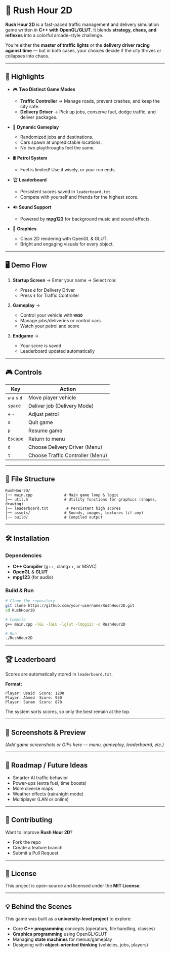 # 🚦 Rush Hour 2D

**Rush Hour 2D** is a fast-paced traffic management and delivery simulation game written in **C++ with OpenGL/GLUT**.
It blends **strategy, chaos, and reflexes** into a colorful arcade-style challenge.

You’re either the **master of traffic lights** or the **delivery driver racing against time** — but in both cases, your choices decide if the city thrives or collapses into chaos.

---

## 🌟 Highlights

* 🎮 **Two Distinct Game Modes**

  * **Traffic Controller** → Manage roads, prevent crashes, and keep the city safe.
  * **Delivery Driver** → Pick up jobs, conserve fuel, dodge traffic, and deliver packages.

* 🔄 **Dynamic Gameplay**

  * Randomized jobs and destinations.
  * Cars spawn at unpredictable locations.
  * No two playthroughs feel the same.

* 🛢️ **Petrol System**

  * Fuel is limited! Use it wisely, or your run ends.

* 🏆 **Leaderboard**

  * Persistent scores saved in `leaderboard.txt`.
  * Compete with yourself and friends for the highest score.

* 🔊 **Sound Support**

  * Powered by **mpg123** for background music and sound effects.

* 🎨 **Graphics**

  * Clean 2D rendering with OpenGL & GLUT.
  * Bright and engaging visuals for every object.

---

## 🖥️ Demo Flow

1. **Startup Screen** → Enter your name → Select role:

   * Press **`d`** for Delivery Driver
   * Press **`t`** for Traffic Controller

2. **Gameplay** →

   * Control your vehicle with **`WASD`**
   * Manage jobs/deliveries or control cars
   * Watch your petrol and score

3. **Endgame** →

   * Your score is saved
   * Leaderboard updated automatically

---

## 🎮 Controls

| Key             | Action                           |
| --------------- | -------------------------------- |
| `w` `a` `s` `d` | Move player vehicle              |
| `space`         | Deliver job (Delivery Mode)      |
| `+` `-`         | Adjust petrol                    |
| `o`             | Quit game                        |
| `p`             | Resume game                      |
| `Escape`        | Return to menu                   |
| `d`             | Choose Delivery Driver (Menu)    |
| `t`             | Choose Traffic Controller (Menu) |

---

## 📂 File Structure

```
RushHour2D/
│── main.cpp              # Main game loop & logic
│── util.h                # Utility functions for graphics (shapes, drawing)
│── leaderboard.txt        # Persistent high scores
│── assets/               # Sounds, images, textures (if any)
│── build/                # Compiled output
```

---

## 🛠️ Installation

### Dependencies

* **C++ Compiler** (g++, clang++, or MSVC)
* **OpenGL** & **GLUT**
* **mpg123** (for audio)

### Build & Run

```bash
# Clone the repository
git clone https://github.com/your-username/RushHour2D.git
cd RushHour2D

# Compile
g++ main.cpp -lGL -lGLU -lglut -lmpg123 -o RushHour2D

# Run
./RushHour2D
```

---

## 🏆 Leaderboard

Scores are automatically stored in `leaderboard.txt`.

**Format:**

```
Player: Usaid  Score: 1200
Player: Ahmed  Score: 950
Player: Saram  Score: 870
```

The system sorts scores, so only the best remain at the top.

---

## 📸 Screenshots & Preview

*(Add game screenshots or GIFs here — menu, gameplay, leaderboard, etc.)*

---

## 🚀 Roadmap / Future Ideas

* Smarter AI traffic behavior
* Power-ups (extra fuel, time boosts)
* More diverse maps
* Weather effects (rain/night mode)
* Multiplayer (LAN or online)

---

## 🤝 Contributing

Want to improve **Rush Hour 2D**?

* Fork the repo
* Create a feature branch
* Submit a Pull Request

---

## 📜 License

This project is open-source and licensed under the **MIT License**.

---

## 💡 Behind the Scenes

This game was built as a **university-level project** to explore:

* Core **C++ programming** concepts (operators, file handling, classes)
* **Graphics programming** using OpenGL/GLUT
* Managing **state machines** for menus/gameplay
* Designing with **object-oriented thinking** (vehicles, jobs, players)
